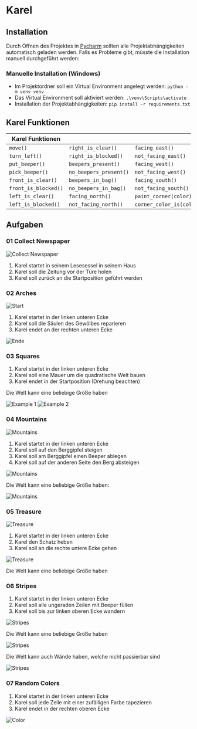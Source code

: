 # Karel

## Installation

Durch Öffnen des Projektes in [Pycharm](https://www.jetbrains.com/pycharm/) sollten alle Projektabhängigkeiten automatisch geladen werden. Falls es Probleme gibt, müsste die Installation manuell durchgeführt werden:

### Manuelle Installation (Windows)

 - Im Projektordner soll ein Virtual Environment angelegt werden: `python -m venv venv`
 - Das Virtual Environment soll aktiviert werden: `.\venv\Scripts\activate`
 - Installation der Projektabhängigkeiten: `pip install -r requirements.txt`

## Karel Funktionen

| Karel Funktionen     |                        |                          |
| -------------------- | ---------------------- | ------------------------ |
| `move()`             | `right_is_clear()`     | `facing_east()`          |
| `turn_left()`        | `right_is_blocked()`   | `not_facing_east()`      |
| `put_beeper()`       | `beepers_present()`    | `facing_west()`          |
| `pick_beeper()`      | `no_beepers_present()` | `not_facing_west()`      |
| `front_is_clear()`   | `beepers_in_bag()`     | `facing_south()`         |
| `front_is_blocked()` | `no_beepers_in_bag()`  | `not_facing_south()`     |
| `left_is_clear()`    | `facing_north()`       | `paint_corner(color)`    |
| `left_is_blocked()`  | `not_facing_north()`   | `corner_color_is(color)` |

## Aufgaben

### 01 Collect Newspaper

![Collect Newspaper](./docs/newspaper.png)

 1. Karel startet in seinem Lesesessel in seinem Haus
 2. Karel soll die Zeitung vor der Türe holen 
 3. Karel soll zurück an die Startposition geführt werden

### 02 Arches

![Start](./docs/efesBroken.png)

 1. Karel startet in der linken unteren Ecke
 2. Karel soll die Säulen des Gewölbes reparieren
 3. Karel endet an der rechten unteren Ecke

![Ende](./docs/efesRepaired.png)

### 03 Squares

 1. Karel startet in der linken unteren Ecke
 2. Karel soll eine Mauer um die quadratische Welt bauen
 3. Karel endet in der Startposition (Drehung beachten)

Die Welt kann eine beliebige Größe haben

![Example 1](./docs/world1.png)
![Example 2](./docs/world2.png)

### 04 Mountains

![Mountains](./docs/mountain0.png)

 1. Karel startet in der linken unteren Ecke
 2. Karel soll auf den Berggipfel steigen
 3. Karel soll am Berggipfel einen Beeper ablegen
 4. Karel soll auf der anderen Seite den Berg absteigen

![Mountains](./docs/mountain1.png)

Die Welt kann eine beliebige Größe haben:

![Mountains](./docs/mountains.png)

### 05 Treasure

![Treasure](./docs/treasure1.png)

 1. Karel startet in der linken unteren Ecke
 2. Karel den Schatz heben
 3. Karel soll an die rechte untere Ecke gehen

![Treasure](./docs/treasure2.png)

Die Welt kann eine beliebige Größe haben

### 06 Stripes

 1. Karel startet in der linken unteren Ecke
 2. Karel soll alle ungeraden Zeilen mit Beeper füllen
 3. Karel soll bis zur linken oberen Ecke wandern

![Stripes](./docs/stripes1.png)

Die Welt kann eine beliebige Größe haben

![Stripes](./docs/stripes2.png)

Die Welt kann auch Wände haben, welche nicht passierbar sind

![Stripes](./docs/stripes3.png)

### 07 Random Colors

 1. Karel startet in der linken unteren Ecke
 2. Karel soll jede Zelle mit einer zufälligen Farbe tapezieren
 3. Karel endet in der rechten oberen Ecke

![Color](./docs/color.png)

